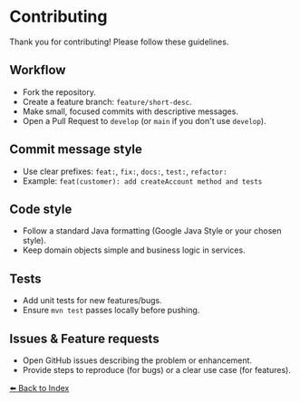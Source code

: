 # Contributing

Thank you for contributing! Please follow these guidelines.

## Workflow
- Fork the repository.
- Create a feature branch: `feature/short-desc`.
- Make small, focused commits with descriptive messages.
- Open a Pull Request to `develop` (or `main` if you don't use `develop`).

## Commit message style
- Use clear prefixes: `feat:`, `fix:`, `docs:`, `test:`, `refactor:`
- Example: `feat(customer): add createAccount method and tests`

## Code style
- Follow a standard Java formatting (Google Java Style or your chosen style).
- Keep domain objects simple and business logic in services.

## Tests
- Add unit tests for new features/bugs.
- Ensure `mvn test` passes locally before pushing.

## Issues & Feature requests
- Open GitHub issues describing the problem or enhancement.
- Provide steps to reproduce (for bugs) or a clear use case (for features).

[⬅️ Back to Index](../README.md#table-of-contents)